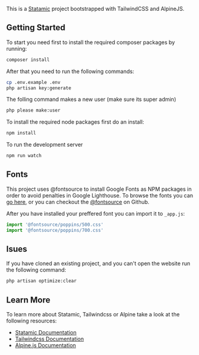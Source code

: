 This is a [Statamic](https://www.statamic.dev/) project bootstrapped with TailwindCSS and AlpineJS.

## Getting Started

To start you need first to install the required composer packages by running:

```bash
composer install
```

After that you need to run the following commands:

```bash
cp .env.example .env
php artisan key:generate
```

The folling command makes a new user (make sure its super admin)

```bash
php please make:user
```

To install the required node packages first do an install:

```bash
npm install
```

To run the development server

```bash
npm run watch
```

## Fonts

This project uses @fontsource to install Google Fonts as NPM packages in order to avoid penalties in Google Lighthouse.
To browse the fonts you can [go here](https://fontsource.github.io/search-directory/), or you can checkout the [@fontsource](https://github.com/fontsource/fontsource) on Github.

After you have installed your preffered font you can import it to `_app.js`:

```js
import '@fontsource/poppins/500.css'
import '@fontsource/poppins/700.css'
```

## Isues

If you have cloned an existing project, and you can't open the website run the following command:

```bash
php artisan optimize:clear
```


## Learn More

To learn more about Statamic, Tailwindcss or Alpine take a look at the following resources:

- [Statamic Documentation](https://statamic.dev)
- [Tailwindcss Documentation](https://tailwindcss.com)
- [Alpine.js Documentation](https://github.com/alpinejs/alpine)

